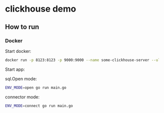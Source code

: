 # clickhouse demo

## How to run

### Docker

Start docker:

```bash
docker run -p 8123:8123 -p 9000:9000 --name some-clickhouse-server --ulimit nofile=262144:262144 clickhouse/clickhouse-server:22.8.4.7-alpine
```

Start app:

sql.Open mode:
```bash 
ENV_MODE=open go run main.go
```

connector mode:
```bash
ENV_MODE=connect go run main.go
```

